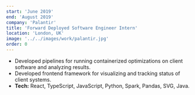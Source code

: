 ```yaml
---
start: 'June 2019'
end: 'August 2019'
company: 'Palantir'
title: 'Forward Deployed Software Engineer Intern'
location: 'London, UK'
image: '../../images/work/palantir.jpg'
order: 0
---
```


- Developed pipelines for running containerized optimizations on client software and analyzing results.
- Developed frontend framework for visualizing and tracking status of client systems.
- **Tech:** React, TypeScript, JavaScript, Python, Spark, Pandas, SVG, Java.
